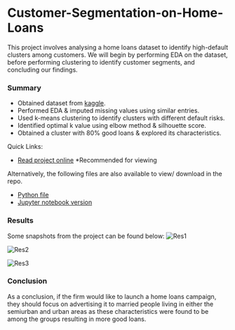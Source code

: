 # Customer-Segmentation-on-Home-Loans
This project involves analysing a home loans dataset to identify high-default clusters among customers. We will begin by performing EDA on the dataset, 
before performing clustering to identify customer segments, and concluding our findings.

### Summary
- Obtained dataset from [kaggle](https://www.kaggle.com/gavincanacam/home-loan-predictions).
- Performed EDA & imputed missing values using similar entries.
- Used k-means clustering to identify clusters with different default risks.
- Identified optimal k value using elbow method & silhouette score.
- Obtained a cluster with 80% good loans & explored its characteristics.

Quick Links:
- [Read project online](https://nbviewer.jupyter.org/github/Gianatmaja/Customer-Segmentation-on-Home-Loans/blob/main/Customer%20Segmentation%20on%20Home%20Loans.ipynb)
*Recommended for viewing

Alternatively, the following files are also available to view/ download in the repo.
- [Python file](https://github.com/Gianatmaja/Customer-Segmentation-on-Home-Loans/blob/main/Customer%20Segmentation%20on%20Home%20Loans.py)
- [Jupyter notebook version](https://github.com/Gianatmaja/Customer-Segmentation-on-Home-Loans/blob/main/Customer%20Segmentation%20on%20Home%20Loans.ipynb)

### Results
Some snapshots from the project can be found below:
![Res1](https://github.com/Gianatmaja/Statistical-Machine-Learning-in-Python/blob/main/Loan-Segmentation/images/Screenshot%202022-10-11%20at%2010.38.18%20AM.png)

![Res2](https://github.com/Gianatmaja/Statistical-Machine-Learning-in-Python/blob/main/Loan-Segmentation/images/Screenshot%202022-10-11%20at%2010.38.42%20AM.png)

![Res3](https://github.com/Gianatmaja/Statistical-Machine-Learning-in-Python/blob/main/Loan-Segmentation/images/Screenshot%202022-10-11%20at%2012.16.26%20PM.png)

### Conclusion
As a conclusion, if the firm would like to launch a home loans campaign, they should focus on advertising it to married people living in either the semiurban and urban areas as these characteristics were found to be among the groups resulting in more good loans.
